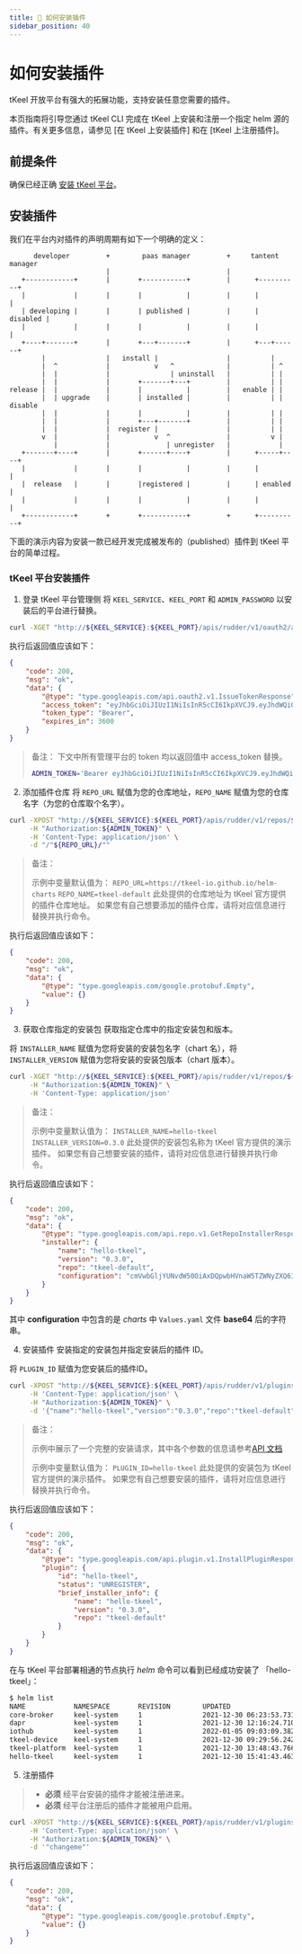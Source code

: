 ```yaml
---
title: 🚀 如何安装插件
sidebar_position: 40
---
```


# 如何安装插件
tKeel 开放平台有强大的拓展功能，支持安装任意您需要的插件。

本页指南将引导您通过 tKeel CLI 完成在 tKeel 上安装和注册一个指定 helm 源的插件。有关更多信息，请参见 [在 tKeel 上安装插件] 和在 [tKeel 上注册插件]。

## 前提条件

确保已经正确 [安装 tKeel 平台](/#install-and-initialize-your-tkeel)。

## 安装插件
我们在平台内对插件的声明周期有如下一个明确的定义：
```
      developer         +        paas manager         +     tantent manager
                        |                             |
   +------------+       |       +-----------+         |      +----------+
   |            |       |       |           |         |      |          |
   | developing |       |       | published |         |      | disabled |
   |            |       |       |           |         |      |          |
   +----+-------+       |       +---+-------+         |      +---+------+
        |               |   install |                 |          |
        |  ^            |           v   ^             |          | ^
        |  |            |               | uninstall   |          | |
        |  |            |       +-------+---+         |          | |
release |  |            |       |           |         |   enable | |
        |  | upgrade    |       | installed |         |          | | disable
        |  |            |       |           |         |          | |
        |  |            |       +---+-------+         |          | |
        |  |            |  register |                 |          | |
        v  |            |           v  ^              |          v |
           |            |              | unregister   |            |
   +-------+----+       |       +------+----+         |      +-----+----+
   |            |       |       |           |         |      |          |
   |  release   |       |       |registered |         |      | enabled  |
   |            |       |       |           |         |      |          |
   +------------+       +       +-----------+         +      +----------+

```
下面的演示内容为安装一款已经开发完成被发布的（published）插件到 tKeel 平台的简单过程。

### tKeel 平台安装插件
1. 登录 tKeel 平台管理侧
将 `KEEL_SERVICE`、`KEEL_PORT` 和 `ADMIN_PASSWORD` 以安装后的平台进行替换。
```bash
curl -XGET "http://${KEEL_SERVICE}:${KEEL_PORT}/apis/rudder/v1/oauth2/admin?password=${ADMIN_PASSWORD}"
```
执行后返回值应该如下：
```json
{
    "code": 200,
    "msg": "ok",
    "data": {
        "@type": "type.googleapis.com/api.oauth2.v1.IssueTokenResponse",
        "access_token": "eyJhbGciOiJIUzI1NiIsInR5cCI6IkpXVCJ9.eyJhdWQiOiJ0S2VlbCIsImV4cCI6IjIwMjEtMTItMjhUMDg6MTg6MDAuNDAxMTY3ODMxWiIsImlhdCI6IjIwMjEtMTItMjhUMDc6MTg6MDAuNDAxMTY3ODMxWiIsImlzcyI6InJ1ZGRlciIsImp0aSI6Ijc2Mjk0YzBlLTc2MjEtNDcwYy04M2I5LWM1M2YxOWE4NWQ4OCIsIm5iZiI6IjIwMjEtMTItMjhUMDc6MTg6MDAuNDAxMTY3ODMxWiIsInN1YiI6ImFkbWluIn0.AbJtk8dZxpj1jsxuCNbrLV1j6uPy-NHO7S6fkOQusQc",
        "token_type": "Bearer",
        "expires_in": 3600
    }
}
```

> 备注：
> 下文中所有管理平台的 token 均以返回值中 access_token 替换。
> ```bash
> ADMIN_TOKEN='Bearer eyJhbGciOiJIUzI1NiIsInR5cCI6IkpXVCJ9.eyJhdWQiOiJ0S2VlbCIsImV4cCI6IjIwMjEtMTItMjhUMDg6MTg6MDAuNDAxMTY3ODMxWiIsImlhdCI6IjIwMjEtMTItMjhUMDc6MTg6MDAuNDAxMTY3ODMxWiIsImlzcyI6InJ1ZGRlciIsImp0aSI6Ijc2Mjk0YzBlLTc2MjEtNDcwYy04M2I5LWM1M2YxOWE4NWQ4OCIsIm5iZiI6IjIwMjEtMTItMjhUMDc6MTg6MDAuNDAxMTY3ODMxWiIsInN1YiI6ImFkbWluIn0.AbJtk8dZxpj1jsxuCNbrLV1j6uPy-NHO7S6fkOQusQc'
> ```

2. 添加插件仓库
将 `REPO_URL` 赋值为您的仓库地址，`REPO_NAME` 赋值为您的仓库名字（为您的仓库取个名字）。

```bash
curl -XPOST "http://${KEEL_SERVICE}:${KEEL_PORT}/apis/rudder/v1/repos/${REPO_NAME}" \
     -H "Authorization:${ADMIN_TOKEN}" \
     -H 'Content-Type: application/json' \
     -d "/"${REPO_URL}/""
```
> 备注：
> 
> 示例中变量默认值为：
>  `REPO_URL=https://tkeel-io.github.io/helm-charts`
>  `REPO_NAME=tkeel-default`
> 此处提供的仓库地址为 tKeel 官方提供的插件仓库地址。
> 如果您有自己想要添加的插件仓库，请将对应信息进行替换并执行命令。

执行后返回值应该如下：
```json
{
    "code": 200,
    "msg": "ok",
    "data": {
        "@type": "type.googleapis.com/google.protobuf.Empty",
        "value": {}
    }
}
```

3. 获取仓库指定的安装包
获取指定仓库中的指定安装包和版本。

将 `INSTALLER_NAME` 赋值为您将安装的安装包名字（chart 名），将 `INSTALLER_VERSION` 赋值为您将安装的安装包版本（chart 版本）。

```bash
curl -XGET "http://${KEEL_SERVICE}:${KEEL_PORT}/apis/rudder/v1/repos/${REPO_NAME}/installers/${INSTALLER_NAME}/${INSTALLER_VERSION}" \
     -H "Authorization:${ADMIN_TOKEN}" \
     -H 'Content-Type: application/json'
```

> 备注：
> 
> 示例中变量默认值为：
>  `INSTALLER_NAME=hello-tkeel`
>  `INSTALLER_VERSION=0.3.0`
> 此处提供的安装包名称为 tKeel 官方提供的演示插件。
> 如果您有自己想要安装的插件，请将对应信息进行替换并执行命令。

执行后返回值应该如下：
```json
{
    "code": 200,
    "msg": "ok",
    "data": {
        "@type": "type.googleapis.com/api.repo.v1.GetRepoInstallerResponse",
        "installer": {
            "name": "hello-tkeel",
            "version": "0.3.0",
            "repo": "tkeel-default",
            "configuration": "cmVwbGljYUNvdW50OiAxDQpwbHVnaW5TZWNyZXQ6IGNoYW5nZW1lDQpwbHVnaW5Qb3J0OiA4MDgwDQoNCmRhcHJDb25maWc6IGhlbGxvLXRrZWVsDQoNCmltYWdlUHVsbFNlY3JldHM6ICIiDQoNCmltYWdlOg0KICByZXBvc2l0b3J5OiB0a2VlbGlvL2hlbGxvLXRrZWVsDQogIHRhZzogMC4zLjANCiAgcHVsbFBvbGljeTogQWx3YXlzDQo="
        }
    }
}
```
其中 **configuration** 中包含的是 *charts* 中 `Values.yaml` 文件 **base64** 后的字符串。

4. 安装插件
安装指定的安装包并指定安装后的插件 ID。

将 `PLUGIN_ID` 赋值为您安装后的插件ID。


```bash
curl -XPOST "http://${KEEL_SERVICE}:${KEEL_PORT}/apis/rudder/v1/plugins/${PLUGIN_ID}" \
     -H 'Content-Type: application/json' \
     -H "Authorization:${ADMIN_TOKEN}" \
     -d '{"name":"hello-tkeel","version":"0.3.0","repo":"tkeel-default","configuration":"cmVwbGljYUNvdW50OiAxDQpwbHVnaW5TZWNyZXQ6IGNoYW5nZW1lDQpwbHVnaW5Qb3J0OiA4MDgwDQoNCmRhcHJDb25maWc6IGhlbGxvLXRrZWVsDQoNCmltYWdlUHVsbFNlY3JldHM6ICIiDQoNCmltYWdlOg0KICByZXBvc2l0b3J5OiB0a2VlbGlvL2hlbGxvLXRrZWVsDQogIHRhZzogMC4zLjANCiAgcHVsbFBvbGljeTogQWx3YXlzDQo=","type":1}'
```

> 备注：
>
> 示例中展示了一个完整的安装请求，其中各个参数的信息请参考[API 文档](../api/Rudder/method_InstallPlugin.md)
>
> 示例中变量默认值为：
>  `PLUGIN_ID=hello-tkeel`
> 此处提供的安装包为 tKeel 官方提供的演示插件。
> 如果您有自己想要安装的插件，请将对应信息进行替换并执行命令。

执行后返回值应该如下：
```json
{
    "code": 200,
    "msg": "ok",
    "data": {
        "@type": "type.googleapis.com/api.plugin.v1.InstallPluginResponse",
        "plugin": {
            "id": "hello-tkeel",
            "status": "UNREGISTER",
            "brief_installer_info": {
                "name": "hello-tkeel",
                "version": "0.3.0",
                "repo": "tkeel-default"
            }
        }
    }
}
```

在与 tKeel 平台部署相通的节点执行 _helm_ 命令可以看到已经成功安装了 「hello-tkeel」：
```bash
$ helm list
NAME            NAMESPACE       REVISION        UPDATED                                 STATUS          CHART                   APP VERSION
core-broker     keel-system     1               2021-12-30 06:23:53.731235571 +0000 UTC deployed        core-broker-0.3.0       0.3.0
dapr            keel-system     1               2021-12-30 12:16:24.710324 +0800 CST    deployed        dapr-1.5.1              1.5.1
iothub          keel-system     1               2022-01-05 09:03:09.38254949 +0000 UTC  deployed        iothub-0.3.0            1.16.0
tkeel-device    keel-system     1               2021-12-30 09:29:56.242803919 +0000 UTC deployed        tkeel-device-0.2.0      1.16.0
tkeel-platform  keel-system     1               2021-12-30 13:48:43.766725 +0800 CST    deployed        keel-0.3.0              0.3.0
hello-tkeel     keel-system     1               2021-12-30 15:41:43.463725 +0800 CST    deployed        hello-tkeel-0.3.0       0.3.0
```

5. 注册插件

> * **必须** 经平台安装的插件才能被注册进来。
> * **必须** 经平台注册后的插件才能被用户启用。

```bash
curl -XPOST "http://${KEEL_SERVICE}:${KEEL_PORT}/apis/rudder/v1/plugins/${PLUGIN_ID}/register" \
     -H 'Content-Type: application/json' \
     -H "Authorization:${ADMIN_TOKEN}" \
     -d '"changeme"'
```

执行后返回值应该如下：
```json
{
    "code": 200,
    "msg": "ok",
    "data": {
        "@type": "type.googleapis.com/google.protobuf.Empty",
        "value": {}
    }
}
```